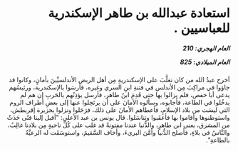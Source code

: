 <h1 dir="rtl">استعادة عبدالله بن طاهر الإسكندرية للعباسيين .</h1>

<h5 dir="rtl">العام الهجري:  210

العام الميلادي: 825

</h5>

<p dir="rtl">أخرج عبدُ الله من كان تغلَّبَ على الإسكندريةِ مِن أهل الربض الأندلسيِّينَ بأمانٍ، وكانوا قد جاؤوا في مراكِبَ مِن الأندلس في فتنةِ ابنِ السري وغيره، فأرسَوا بالإسكندرية، ورئيسُهم يدعى أبا حفص، فلم يزالوا بها حتى قَدِمَ ابنُ طاهر، فأرسل يؤذِنُهم بالحَربِ إن هم لم يدخُلوا في الطاعة، فأجابوه، وسألوه الأمانَ على أن يرتَحِلوا عنها إلى بعضِ أطراف الروم التي ليسَت من بلاد الإسلامِ، فأعطاهم الأمانَ على ذلك، فرَحَلوا ونزلوا بجزيرة إقريطش، واستوطنوها وأقاموا بها فأعقَبوا وتناسَلوا. قال يونس بن عبد الأعلى: "أقبل إلينا فتًى حَدَثٌ من المشرق، يعني ابن طاهرٍ، والدُّنيا عندنا مفتونةٌ قد غلب على كُلِّ ناحيةٍ مِن بلادنا غالِبٌ، والنَّاسُ في بلاءٍ، فأصلح الدُّنيا وأمَّنَ البريءَ، وأخاف السَّقيمَ، واستوسَقَت له الرعيَّةُ بالطاعةِ".</p></br>
